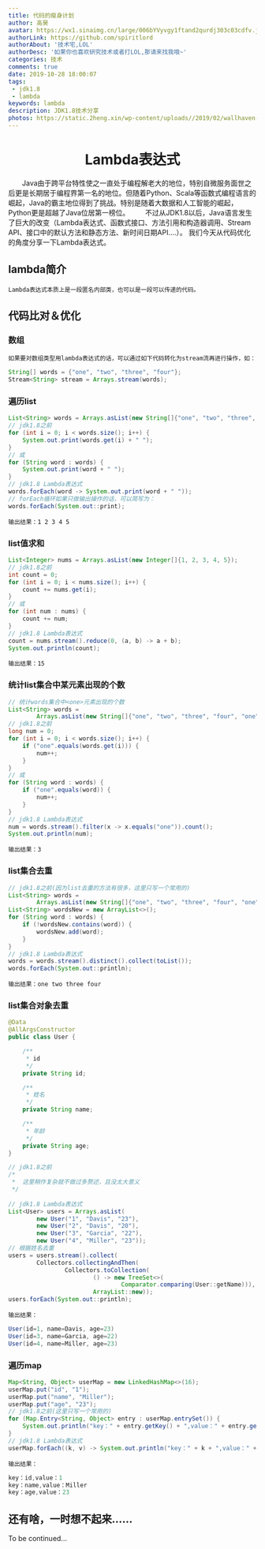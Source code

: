 ```yaml
---
title: 代码的瘦身计划
author: 高昊
avatar: https://wx1.sinaimg.cn/large/006bYVyvgy1ftand2qurdj303c03cdfv.jpg
authorLink: https://github.com/spiritlord
authorAbout: '技术宅,LOL'
authorDesc: '如果你也喜欢研究技术或者打LOL,那请来找我哦~'
categories: 技术
comments: true
date: 2019-10-28 18:00:07
tags:
 - jdk1.8
 - lambda
keywords: lambda
description: JDK1.8技术分享
photos: https://static.2heng.xin/wp-content/uploads//2019/02/wallhaven-672007-1-1024x576.png
---
```

# <center>**Lambda表达式**</center>
　　Java由于跨平台特性使之一直处于编程解老大的地位，特别自微服务面世之后更是长期居于编程界第一名的地位。但随着Python、Scala等函数式编程语言的崛起，Java的霸主地位得到了挑战。特别是随着大数据和人工智能的崛起，Python更是超越了Java位居第一榜位。
　　不过从JDK1.8以后，Java语言发生了巨大的改变（Lambda表达式、函数式接口、方法引用和构造器调用、Stream API、接口中的默认方法和静态方法、新时间日期API....）。
	我们今天从代码优化的角度分享一下Lambda表达式。

## lambda简介
`Lambda表达式本质上是一段匿名内部类，也可以是一段可以传递的代码。`

## 代码比对＆优化

### 数组
`如果要对数组类型用lambda表达式的话，可以通过如下代码转化为stream流再进行操作，如：`
```java
String[] words = {"one", "two", "three", "four"};
Stream<String> stream = Arrays.stream(words);
```

### 遍历list
```java
List<String> words = Arrays.asList(new String[]{"one", "two", "three", "four"});
// jdk1.8之前
for (int i = 0; i < words.size(); i++) {
	System.out.print(words.get(i) + " ");
}
// 或
for (String word : words) {
	System.out.print(word + " ");
}
// jdk1.8 Lambda表达式
words.forEach(word -> System.out.print(word + " "));
// forEach循环如果只做输出操作的话，可以简写为：
words.forEach(System.out::print);
```
`输出结果：1 2 3 4 5`

### list值求和
```java
List<Integer> nums = Arrays.asList(new Integer[]{1, 2, 3, 4, 5});
// jdk1.8之前
int count = 0;
for (int i = 0; i < nums.size(); i++) {
	count += nums.get(i);
}
// 或
for (int num : nums) {
	count += num;
}
// jdk1.8 Lambda表达式
count = nums.stream().reduce(0, (a, b) -> a + b);
System.out.println(count);
```
`输出结果：15`

### 统计list集合中某元素出现的个数
```java
// 统计words集合中<one>元素出现的个数
List<String> words =
		Arrays.asList(new String[]{"one", "two", "three", "four", "one", "one"});
// jdk1.8之前
long num = 0;
for (int i = 0; i < words.size(); i++) {
	if ("one".equals(words.get(i))) {
		num++;
	}
}
// 或
for (String word : words) {
	if ("one".equals(word)) {
		num++;
	}
}
// jdk1.8 Lambda表达式
num = words.stream().filter(x -> x.equals("one")).count();
System.out.println(num);
```
`输出结果：3`

### list集合去重
```java
// jdk1.8之前(因为list去重的方法有很多，这里只写一个常用的)
List<String> words =
		Arrays.asList(new String[]{"one", "two", "three", "four", "one", "one"});
List<String> wordsNew = new ArrayList<>();
for (String word : words) {
	if (!wordsNew.contains(word)) {
		wordsNew.add(word);
	}
}
// jdk1.8 Lambda表达式
words = words.stream().distinct().collect(toList());
words.forEach(System.out::println);
```
`输出结果：one two three four`

### list集合对象去重
```java
@Data
@AllArgsConstructor
public class User {

    /**
     * id
     */
    private String id;

    /**
     * 姓名
     */
    private String name;

    /**
     * 年龄
     */
    private String age;
}

// jdk1.8之前
/*
 *  这里稍作复杂就不做过多赘述，且没太大意义
 */
 
// jdk1.8 Lambda表达式
List<User> users = Arrays.asList(
		new User("1", "Davis", "23"),
		new User("2", "Davis", "20"),
		new User("3", "Garcia", "22"),
		new User("4", "Miller", "23"));
// 根据姓名去重
users = users.stream().collect(
		Collectors.collectingAndThen(
				Collectors.toCollection(
						() -> new TreeSet<>(
								Comparator.comparing(User::getName))),
						ArrayList::new));
users.forEach(System.out::println);
```
`输出结果：`
```java
User(id=1, name=Davis, age=23)
User(id=3, name=Garcia, age=22)
User(id=4, name=Miller, age=23)
```

### 遍历map
```java
Map<String, Object> userMap = new LinkedHashMap<>(16);
userMap.put("id", "1");
userMap.put("name", "Miller");
userMap.put("age", "23");
// jdk1.8之前(这里只写一个常用的)
for (Map.Entry<String, Object> entry : userMap.entrySet()) {
	System.out.println("key：" + entry.getKey() + ",value：" + entry.getValue());
}
// jdk1.8 Lambda表达式
userMap.forEach((k, v) -> System.out.println("key：" + k + ",value：" + v));
```
`输出结果：`
```java
key：id,value：1
key：name,value：Miller
key：age,value：23
```

## 还有啥，一时想不起来......

To be continued...